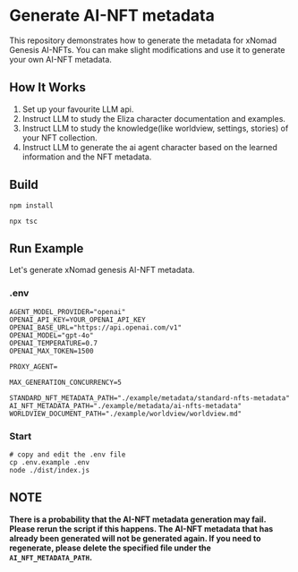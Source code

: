 # Generate AI-NFT metadata
This repository demonstrates how to generate the metadata for xNomad Genesis AI-NFTs. You can make slight modifications and use it to generate your own AI-NFT metadata.

## How It Works
1. Set up your favourite LLM api.
2. Instruct LLM to study the Eliza character documentation and examples.  
3. Instruct LLM to study the knowledge(like worldview, settings, stories) of your NFT collection.  
4. Instruct LLM to generate the ai agent character based on the learned information and the NFT metadata.

## Build
```shell
npm install

npx tsc
```

## Run Example
Let's generate xNomad genesis AI-NFT metadata.

### .env
```shell
AGENT_MODEL_PROVIDER="openai"
OPENAI_API_KEY=YOUR_OPENAI_API_KEY
OPENAI_BASE_URL="https://api.openai.com/v1"
OPENAI_MODEL="gpt-4o"   
OPENAI_TEMPERATURE=0.7
OPENAI_MAX_TOKEN=1500

PROXY_AGENT=

MAX_GENERATION_CONCURRENCY=5

STANDARD_NFT_METADATA_PATH="./example/metadata/standard-nfts-metadata"
AI_NFT_METADATA_PATH="./example/metadata/ai-nfts-metadata"
WORLDVIEW_DOCUMENT_PATH="./example/worldview/worldview.md"
```

### Start
```shell
# copy and edit the .env file
cp .env.example .env
node ./dist/index.js
```

## NOTE
**There is a probability that the AI-NFT metadata generation may fail. Please rerun the script if this happens. The AI-NFT metadata that has already been generated will not be generated again. If you need to regenerate, please delete the specified file under the ```AI_NFT_METADATA_PATH```.**
